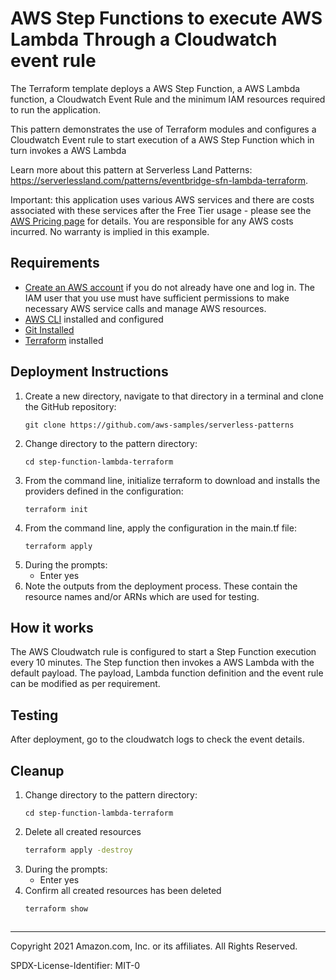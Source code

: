 # AWS Step Functions to execute AWS Lambda Through a Cloudwatch event rule

The Terraform template deploys a AWS Step Function, a AWS Lambda function, a Cloudwatch Event Rule and the minimum IAM resources required to run the application.

This pattern demonstrates the use of Terraform modules and configures a Cloudwatch Event rule to start execution of a AWS Step Function which in turn invokes a AWS Lambda

Learn more about this pattern at Serverless Land Patterns: https://serverlessland.com/patterns/eventbridge-sfn-lambda-terraform.

Important: this application uses various AWS services and there are costs associated with these services after the Free Tier usage - please see the [AWS Pricing page](https://aws.amazon.com/pricing/) for details. You are responsible for any AWS costs incurred. No warranty is implied in this example.

## Requirements

* [Create an AWS account](https://portal.aws.amazon.com/gp/aws/developer/registration/index.html) if you do not already have one and log in. The IAM user that you use must have sufficient permissions to make necessary AWS service calls and manage AWS resources.
* [AWS CLI](https://docs.aws.amazon.com/cli/latest/userguide/install-cliv2.html) installed and configured
* [Git Installed](https://git-scm.com/book/en/v2/Getting-Started-Installing-Git)
* [Terraform](https://learn.hashicorp.com/tutorials/terraform/install-cli?in=terraform/aws-get-started) installed

## Deployment Instructions

1. Create a new directory, navigate to that directory in a terminal and clone the GitHub repository:
    ``` 
    git clone https://github.com/aws-samples/serverless-patterns
    ```
1. Change directory to the pattern directory:
    ```
    cd step-function-lambda-terraform
    ```
1. From the command line, initialize terraform to download and installs the providers defined in the configuration:
    ```
    terraform init
    ```
1. From the command line, apply the configuration in the main.tf file:
    ```
    terraform apply
    ```
1. During the prompts:
    * Enter yes
1. Note the outputs from the deployment process. These contain the resource names and/or ARNs which are used for testing.

## How it works

The AWS Cloudwatch rule is configured to start a Step Function execution every 10 minutes. The Step function then invokes a AWS Lambda with the default payload.
The payload, Lambda function definition and the event rule can be modified as per requirement.

## Testing

After deployment, go to the cloudwatch logs to check the event details.
## Cleanup

1. Change directory to the pattern directory:
    ```
    cd step-function-lambda-terraform
    ```
1. Delete all created resources
    ```bash
    terraform apply -destroy
    ```
1. During the prompts:
    * Enter yes
1. Confirm all created resources has been deleted
    ```bash
    terraform show
    ```
    ```
----
Copyright 2021 Amazon.com, Inc. or its affiliates. All Rights Reserved.

SPDX-License-Identifier: MIT-0
